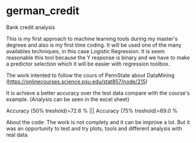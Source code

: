 # german_credit
Bank credit analysis

This is my first approach to machine learning tools during my master's degreee and also is my first time coding. 
It will be used one of the many availables techniques, in this case Logistic Regression.
It is seem reasonable this tool because the Y response is binary and we have to make a predictor selection which it will be easier with regression toolbox.

The work intented to follow the cours of PennState about DataMining (https://onlinecourses.science.psu.edu/stat857/node/215) 

It is achieve a better accuracy over the test data compare with the course's example. (Analysis can be seen in the excel sheet)

Accuracy (50% treshold)=72.6 % |||
Accuracy (75% treshold)=69.0 %

About the code: 
The work is not complety and it can be improve a lot. But it was an opportunity to test and try plots, tools and different analysis with real data.


